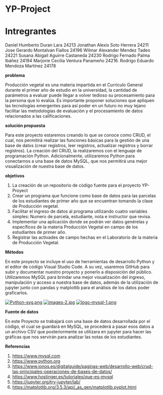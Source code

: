 # YP-Project

# Intregrantes 
Daniel Humberto Duran Lara 24213
Jonathan Alexis Soto Herrera 24211
Jose Gerardo Montalvan Fiallos 24196
Wilmar Alexander Mendez Tadeo 24221
Susana Abigail Aguirre Castaneda 24230
Rodrigo Fernado Palma Ibáñez 24194
Marjorie Cecilia Ventura Panameño 24216.
Rodrigo Eduardo Mendoza Martínez 24178

**problema** 

Producción vegetal es una materia impartida en el Currículo General durante el primer año de estudio en la universidad, la cantidad de parámetros a evaluar puede llegar a volver tedioso su procesamiento para la persona que lo evalúa. Es importante proponer soluciones que apliquen las tecnologías emergentes para así poder en un futuro no muy lejano facilitar las metodologías de evaluación y el procesamiento de datos relacionados a las calificaciones. 

**solución propuesta**

Para este proyecto estaremos creando lo que se conoce como CRUD, el cual, nos permitirá realizar las funciones básicas para la gestión de una base de datos (crear registros, leer registros, actualizar registros y borrar registros). La creación del CRUD, la realizaremos con el lenguaje de programación Python. Adicionalmente, utilizaremos Python para conectarnos a una base de datos MySQL, que nos permitirá una mejor visualización de nuestra base de datos. 

**objetivos**
1.	La creación de un repositorio de código fuente para el proyecto YP-Proyect
2.	Crear un programa que funcione como base de datos para las parcelas de los estudiantes de primer año que se encuentran tomando la clase de Producción vegetal.
3.	Facilitar el ingreso de datos al programa utilizando cuatro variables simples: Numero de parcela, estudiante, nota e instructor que revisa.
4.	Implementar una aplicación donde se podrán ver datos genérelas y específicos de la materia Producción Vegetal en campo de los estudiantes de primer año.
5.	Registrar las activades de campo hechas en el Laboratorio de la materia de Producción Vegetal.

**Métodos** 

En este proyecto se incluye el uso de herramientas de desarrollo Python y el editor 
de código Visual Studio Code. A su vez, usaremos GitHub para subir y 
documentar nuestro proyecto y ponerlo a disposición del público. Utilizaremos 
MySQL para brindar una mejor visualización del ingreso, manipulación y acceso 
a nuestra base de datos, además de la utilización de jupyter junto con pandas y 
matplotlib para el análisis de los datos poder graficarlos. 

[![Python-svg.png](https://i.postimg.cc/m2kXvnY1/Python-svg.png)](https://postimg.cc/56cSvnkf)
[![images-2.jpg](https://i.postimg.cc/YCW7QRCZ/images-2.jpg)](https://postimg.cc/4YsjgztQ)
[![logo-mysql-1.png](https://i.postimg.cc/ZqnMrKHR/logo-mysql-1.png)](https://postimg.cc/XZMLWWTS)

**Fuente de datos**

En este Proyecto se trabajará con una base de datos desarrollada por el código, el cual se guardará en MySQL, se procederá a pasar esos datos a un archivo CSV que posteriormente se utilizara en jupyter para hacer las gráficas que nos servirán para analizar las notas de los estudiantes.

**Referencias** 

1.	https://www.mysql.com
2.	https://www.python.org
3.	https://www.ionos.es/digitalguide/paginas-web/desarrollo-web/crud-las-principales-operaciones-de-bases-de-datos/
4.	https://www.hostinger.es/tutoriales/que-es-mysql
5.	https://jupyter.org/try-jupyter/lab/
6.	https://matplotlib.org/3.5.3/api/_as_gen/matplotlib.pyplot.html

